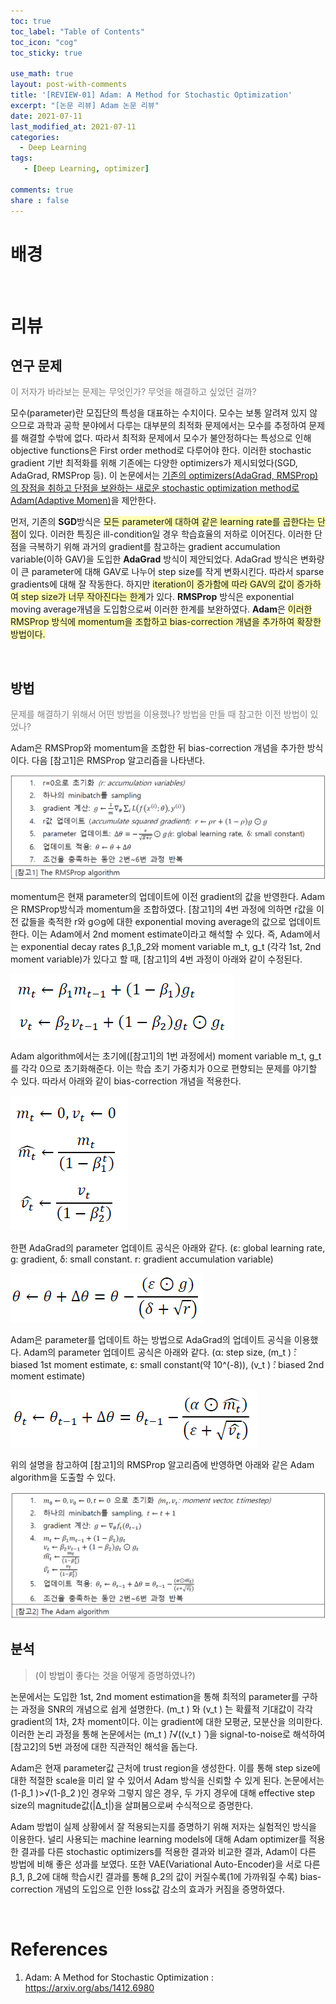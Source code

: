 ```yaml
---
toc: true
toc_label: "Table of Contents"
toc_icon: "cog"
toc_sticky: true

use_math: true
layout: post-with-comments
title: '[REVIEW-01] Adam: A Method for Stochastic Optimization'
excerpt: "[논문 리뷰] Adam 논문 리뷰"
date: 2021-07-11
last_modified_at: 2021-07-11
categories:
  - Deep Learning
tags: 
   - [Deep Learning, optimizer]

comments: true
share : false
---
```


<!-- [REVIEW-01] Adam: A Method for Stochastic Optimization -->

# 배경



<br>


# 리뷰

## 연구 문제

<span style="color:gray">이 저자가 바라보는 문제는 무엇인가? 무엇을 해결하고 싶었던 걸까?</span>

모수(parameter)란 모집단의 특성을 대표하는 수치이다. 모수는 보통 알려져 있지 않으므로 과학과 공학 분야에서 다루는 대부분의 최적화 문제에서는 모수를 추정하여 문제를 해결할 수밖에 없다. 따라서 최적화 문제에서 모수가 불안정하다는 특성으로 인해 objective functions은 First order method로 다루어야 한다. 이러한 stochastic gradient 기반 최적화를 위해 기존에는 다양한 optimizers가 제시되었다(SGD, AdaGrad, RMSProp 등). 이 논문에서는 <u>기존의 optimizers(AdaGrad, RMSProp)의 장점을 취하고 단점을 보완하는 새로운 stochastic optimization method로 Adam(Adaptive Momen)</u>을 제안한다.

먼저, 기존의 **SGD**방식은 <span style="background-color:rgba(255, 255, 102, .5)">모든 parameter에 대하여 같은 learning rate를 곱한다는 단점</span>이 있다. 이러한 특징은 ill-condition일 경우 학습효율의 저하로 이어진다. 이러한 단점을 극복하기 위해 과거의 gradient를 참고하는 gradient accumulation variable(이하 GAV)을 도입한 **AdaGrad** 방식이 제안되었다. AdaGrad 방식은 변화량이 큰 parameter에 대해 GAV로 나누어 step size를 작게 변화시킨다. 따라서 sparse gradients에 대해 잘 작동한다. 하지만 <span style="background-color:rgba(255, 255, 102, .5)">iteration이 증가함에 따라 GAV의 값이 증가하여 step size가 너무 작아진다는 한계</span>가 있다. **RMSProp** 방식은 exponential moving average개념을 도입함으로써 이러한 한계를 보완하였다. **Adam**은 <span style="background-color:rgba(255, 255, 102, .5)">이러한 RMSProp 방식에 momentum을 조합하고 bias-correction 개념을 추가하여 확장한 방법이다. </span>


<br>


## 방법
<span style="color:gray">문제를 해결하기 위해서 어떤 방법을 이용했나? 방법을 만들 때 참고한 이전 방법이 있었나?</span>

Adam은 RMSProp와 momentum을 조합한 뒤 bias-correction 개념을 추가한 방식이다. 다음 [참고1]은 RMSProp 알고리즘을 나타낸다.

<img src="/files/REVIEW-01-Adam-0001.PNG" alt="REVIEW-01-Adam-0001"/>


momentum은 현재 parameter의 업데이트에 이전 gradient의 값을 반영한다. Adam은 RMSProp방식과 momentum을 조합하였다. [참고1]의 4번 과정에 의하면 r값을 이전 값들을 축적한 r와 g⊙g에 대한 exponential moving average의 값으로 업데이트 한다. 이는 Adam에서 2nd moment estimate이라고 해석할 수 있다. 즉, Adam에서는 exponential decay rates β_1,β_2와 moment variable m_t, g_t (각각 1st, 2nd moment variable)가 있다고 할 때, [참고1]의 4번 과정이 아래와 같이 수정된다.

<img src="/files/REVIEW-01-Adam-0002.PNG" alt="REVIEW-01-Adam-0002"/>


Adam algorithm에서는 초기에([참고1]의 1번 과정에서) moment variable m_t, g_t를 각각 0으로 초기화해준다. 이는 학습 초기 가중치가 0으로 편향되는 문제를 야기할 수 있다. 따라서 아래와 같이 bias-correction 개념을 적용한다.

<img src="/files/REVIEW-01-Adam-0003.PNG" alt="REVIEW-01-Adam-0003"/>


한편 AdaGrad의 parameter 업데이트 공식은 아래와 같다. (ε: global learning rate, g: gradient, δ: small constant. r: gradient accumulation variable) 

<img src="/files/REVIEW-01-Adam-0004.PNG" alt="REVIEW-01-Adam-0004"/>


Adam은 parameter를 업데이트 하는 방법으로 AdaGrad의 업데이트 공식을 이용했다. Adam의 parameter 업데이트 공식은 아래와 같다. (α: step size, (m_t ) ̂: biased 1st moment estimate, ε: small constant(약 10^(-8)), (v_t ) ̂: biased 2nd moment estimate)

<img src="/files/REVIEW-01-Adam-0005.PNG" alt="REVIEW-01-Adam-0005"/>


위의 설명을 참고하여 [참고1]의 RMSProp 알고리즘에 반영하면 아래와 같은 Adam algorithm을 도출할 수 있다.

<img src="/files/REVIEW-01-Adam-0006.PNG" alt="REVIEW-01-Adam-0006"/>


## 분석

> (이 방법이 좋다는 것을 어떻게 증명하였나?)

논문에서는 도입한 1st, 2nd moment estimation을 통해 최적의 parameter를 구하는 과정을 SNR의 개념으로 쉽게 설명한다. (m_t ) ̂와 (v_t ) ̂는 확률적 기대값이 각각 gradient의 1차, 2차 moment이다. 이는 gradient에 대한 모평균, 모분산을 의미한다. 이러한 논리 과정을 통해 논문에서는 (m_t ) ̂/√((v_t ) ̂ )을 signal-to-noise로 해석하여 [참고2]의 5번 과정에 대한 직관적인 해석을 돕는다.


Adam은 현재 parameter값 근처에 trust region을 생성한다. 이를 통해 step size에 대한 적절한 scale을 미리 알 수 있어서 Adam 방식을 신뢰할 수 있게 된다. 
논문에서는 (1-β_1 )>√(1-β_2 )인 경우와 그렇지 않은 경우, 두 가지 경우에 대해 effective step size의 magnitude값(|∆_t|)을 살펴봄으로써 수식적으로 증명한다.


Adam 방법이 실제 상황에서 잘 적용되는지를 증명하기 위해 저자는 실험적인 방식을 이용한다. 널리 사용되는 machine learning models에 대해 Adam optimizer를 적용한 결과를 다른 stochastic optimizers를 적용한 결과와 비교한 결과, Adam이 다른 방법에 비해 좋은 성과를 보였다. 또한 VAE(Variational Auto-Encoder)을 서로 다른 β_1, β_2에 대해 학습시킨 결과를 통해 β_2의 값이 커질수록(1에 가까워질 수록) bias-correction 개념의 도입으로 인한 loss값 감소의 효과가 커짐을 증명하였다.


<br>


# References
1. Adam: A Method for Stochastic Optimization : https://arxiv.org/abs/1412.6980